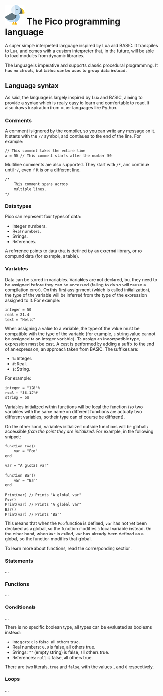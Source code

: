 # ![pico](logo.png) The Pico programming language

A super simple interpreted language inspired by Lua and BASIC. It transpiles to Lua, and comes with a
custom interpreter that, in the future, will be able to load modules from dynamic libraries.

The language is imperative and supports classic procedural programming. It has no structs, but
tables can be used to group data instead.

## Language syntax

As said, the language is largely inspired by Lua and BASIC, aiming to provide a syntax which is really easy
to learn and comfortable to read. It also draws inspiration from other languages like Python.

### Comments

A comment is ignored by the compiler, so you can write any message on it. It starts with the `//`
symbol, and continues to the end of the line. For example:

```
// This comment takes the entire line
a = 50 // This comment starts after the number 50
```

Multiline comments are also supported. They start with `/*`, and continue until `*/`, even if
it is on a different line.

```
/*
    This comment spans across
    multiple lines.
*/
```

### Data types

Pico can represent four types of data:

* Integer numbers.
* Real numbers.
* Strings.
* References.

A reference points to data that is defined by an external library, or to compund data
(for example, a table).

### Variables

Data can be stored in variables. Variables are not declared, but they need to be assigned before
they can be accessed (failing to do so will cause a compilation error). On this first assignment
(which is called initialization), the type of the variable will be inferred from the type of the
expression assigned to it. For example:

```
integer = 50
real = 21.4
text = "Hello"
```

When assigning a value to a variable, the type of the value must be compatible with the type of the
variable (for example, a string value cannot be assigned to an integer variable). To assign an
incompatible type, expression must be cast. A cast is performed by adding a suffix to the end of an
expression, an approach taken from BASIC. The suffixes are:

* `%`: Integer.
* `#`: Real.
* `$`: String.

For example:

```
integer = "128"%
real = "36.12"#
string = 5$
```

Variables initialized within functions will be local the function (so two variables with the same
name on different functions are actually two different variables, so their type can of course be
different).

On the other hand, variables initialized outside functions will be globally accessible *from the
point they are initialized*. For example, in the following snippet:

```
function Foo()
    var = "Foo"
end

var = "A global var"

function Bar()
    var = "Bar"
end

Print(var) // Prints "A global var"
Foo()
Print(var) // Prints "A global var"
Bar()
Print(var) // Prints "Bar"
```

This means that when the `Foo` function is defined, `var` has not yet been declared as a global,
so the function modifies a local variable instead. On the other hand, when `Bar` is called, `var`
has already been defined as a global, so the function modifies that global.

To learn more about functions, read the corresponding section.

### Statements

...

### Functions

...

### Conditionals

...

There is no specific boolean type, all types can be evaluated as booleans instead:

* Integers: `0` is false, all others true.
* Real numbers: `0.0` is false, all others true.
* Strings: `""` (empty string) is false, all others true.
* References: `null` is false, all others true.

There are two literals, `true` and `false`, with the values `1` and `0` respectively.

### Loops

...
